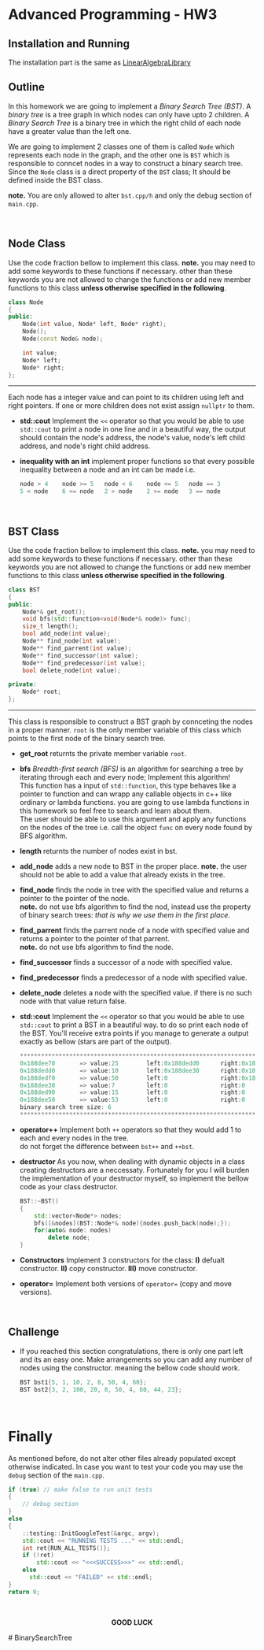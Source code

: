 # Advanced Programming - HW3

## Installation and Running

The installation part is the same as [LinearAlgebraLibrary](https://github.com/Si1w/LinearAlgebraLibrary)


## Outline

In this homework we are going to implement a *Binary Search Tree (BST)*. A *binary tree* is a tree graph in which nodes can only have upto 2 children. A *Binary Search Tree* is a binary tree in which the right child of each node have a greater value than the left one.

We are going to implement 2 classes one of them is called `Node` which represents each node in the graph, and the other one is `BST` which is responsible to conncet nodes in a  way to construct a binary search tree. Since the `Node` class is a direct property of the `BST` class; It should be defined inside the BST class.

**note.** You are only allowed  to alter `bst.cpp/h` and only the debug section of `main.cpp`. 

</br>

## Node Class
Use the code fraction bellow to implement this class. **note.** you may need to add some keywords to these functions if necessary. other than these keywords you are not allowed to change the functions or add new member functions to this class **unless otherwise specified in the following**.

```cpp
class Node
{
public:
	Node(int value, Node* left, Node* right);
	Node();
	Node(const Node& node);

	int value;
	Node* left;
	Node* right;
};
```

---

Each node has a integer value and can point to its children using left and right pointers. If one or more children does not exist assign `nullptr` to them.

- **std::cout**
Implement the `<<` operator so that you would be able to use `std::cout` to print a node in one line and in a beautiful way, the output should contain the node's address, the node's value, node's left child address, and node's right child address.

- **inequality with an int**
implement proper functions so that every possible inequality between a node and an int can be made i.e.

	```cpp
	node > 4	node >= 5	node < 6	node <= 5	node == 3
	5 < node	6 <= node	2 > node	2 >= node	3 == node
	```


</br>

## BST Class
Use the code fraction bellow to implement this class. **note.** you may need to add some keywords to these functions if necessary. other than these keywords you are not allowed to change the functions or add new member functions to this class **unless otherwise specified in the following**.

```cpp
class BST
{
public:
    Node*& get_root();
    void bfs(std::function<void(Node*& node)> func);
    size_t length();
    bool add_node(int value);
    Node** find_node(int value);
    Node** find_parrent(int value);
    Node** find_successor(int value);
    Node** find_predecessor(int value);
    bool delete_node(int value);

private:
    Node* root;
};
```

---
This class is responsible to construct a BST graph by connceting the nodes in a proper manner. `root` is the only member variable of this class which points to the first node of the binary search tree.

- **get_root**
returnts the private member variable `root`.

- **bfs**
*Breadth-first search (BFS)* is an algorithm for searching a tree by iterating through each and every node; Implement this algorithm! </br> This function has a input of `std::function`, this type behaves like a pointer to function and can wrapp any callable objects in c++ like ordinary or lambda functions. you are going to use lambda functions in this homework so feel free to search and learn about them. </br> The user should be able to use this argument and apply any functions on the nodes of the tree i.e. call the object `func` on every node found by BFS algorithm.

- **length**
returnts the number of nodes exist in bst.

- **add_node**
adds a new node to BST in the proper place. **note.** the user should not be able to add a value that already exists in the tree.

- **find_node**
finds the node in tree with the specified value and returns a pointer to the pointer of the node. </br> **note.** do not use bfs algorithm to find the nod, instead use the property of binary search trees: *that is why we use them in the first place*.

- **find_parrent**
finds the parrent node of a node with specified value and returns a pointer to the pointer of that parrent. </br> **note.** do not use bfs algorithm to find the node.

- **find_successor**
finds a successor of a node with specified value.

- **find_predecessor**
finds a predecessor of a node with specified value.

- **delete_node**
deletes a node with the specified value. if there is no such node with that value return false.

- **std::cout**
Implement the `<<` operator so that you would be able to use `std::cout` to print a BST in a beautiful way. to do so print each node of the BST. You'll receive extra points if you manage to generate a output exactly as bellow (stars are part of the output).

	```cpp
	********************************************************************************
	0x188dee70       => value:25        left:0x188dedd0      right:0x188dedf0      
	0x188dedd0       => value:10        left:0x188dee30      right:0x188ded90      
	0x188dedf0       => value:50        left:0               right:0x188dee50      
	0x188dee30       => value:7         left:0               right:0               
	0x188ded90       => value:15        left:0               right:0               
	0x188dee50       => value:53        left:0               right:0               
	binary search tree size: 6
	******************************************************************************** 
	```

- **operator++**
Implement both `++` operators so that they would add 1 to each and every nodes in the tree. <br/> do not forget the difference between `bst++` and `++bst`.

- **destructor**
As you now, when dealing with dynamic objects in a class creating destructors are a neccessaty. Fortunately for you I will burden the implementation of your destructor myself, so implement the bellow code as your class destructor.

	```cpp
	BST::~BST()
	{
		std::vector<Node*> nodes;
		bfs([&nodes](BST::Node*& node){nodes.push_back(node);});
		for(auto& node: nodes)
			delete node;
	}
	```

- **Constructors**
Implement 3 constructors for the class: **I)** defualt constructor. **II)** copy constructor. **III)** move constructor.

- **operator=**
Implement both versions of `operator=` (copy and move versions).

</br> 
 
## Challenge
- If you reached this section congratulations, there is only one part left and its an easy one. Make arrangements so you can add any number of nodes using the constructor. meaning the bellow code should work.


	```cpp
	BST bst1{5, 1, 10, 2, 8, 50, 4, 60};
    BST bst2{3, 2, 100, 20, 8, 50, 4, 60, 44, 23};
	```
</br>

# Finally
As mentioned before, do not alter other files already populated except otherwise indicated. In case you want to test your code you may use the `debug` section of the `main.cpp`.

```cpp
if (true) // make false to run unit tests  
{ 
	// debug section 
}  
else  
{  
	::testing::InitGoogleTest(&argc, argv);  
	std::cout << "RUNNING TESTS ..." << std::endl;  
	int ret{RUN_ALL_TESTS()};  
	if (!ret)  
		std::cout << "<<<SUCCESS>>>" << std::endl;  
	else  
	  std::cout << "FAILED" << std::endl;  
}  
return 0;
```
<br/>
<p  align="center"> <b>GOOD LUCK</b> </p># BinarySearchTree
